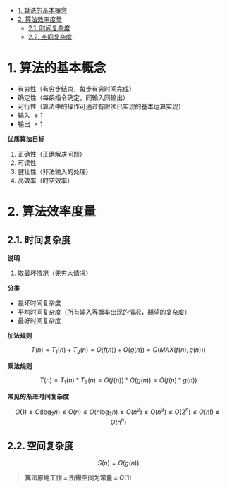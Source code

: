 - [1. 算法的基本概念](#1-算法的基本概念)
- [2. 算法效率度量](#2-算法效率度量)
  - [2.1. 时间复杂度](#21-时间复杂度)
  - [2.2. 空间复杂度](#22-空间复杂度)
# 1. 算法的基本概念

- 有穷性（有穷步结束，每步有穷时间完成）
- 确定性（每条指令确定，同输入同输出）
- 可行性（算法中的操作可通过有限次已实现的基本运算实现）
- 输入 $\ge 1$
- 输出 $\ge 1$

**优质算法目标**

1. 正确性（正确解决问题）
2. 可读性
3. 健壮性（非法输入的处理）
4. 高效率（时空效率）

# 2. 算法效率度量

## 2.1. 时间复杂度

**说明**

1. 取最坏情况（无穷大情况）

**分类**

- 最坏时间复杂度
- 平均时间复杂度（所有输入等概率出现的情况，期望的复杂度）
- 最好时间复杂度

**加法规则**

$$
T(n) = T_1(n) + T_2(n) = O(f(n)) + O(g(n)) = O(MAX(f(n),g(n)))
$$

**乘法规则**

$$
T(n) = T_1(n) * T_2(n) = O(f(n)) * O(g(n))=O(f(n) * g(n))
$$

**常见的渐进时间复杂度**

$$
O(1) \le O(\log_2 n) \le O(n) \le O(n \log_2 n) \le O(n^2) \le O(n^3) \le O(2^n) \le O(n!) \le O(n^n)
$$

## 2.2. 空间复杂度

$$
S(n) = O(g(n))
$$

>**算法原地工作 = 所需空间为常量 = $O(1)$**